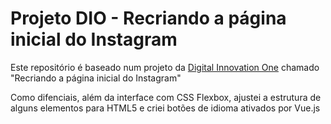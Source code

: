 # Projeto DIO - Recriando a página inicial do Instagram

Este repositório é baseado num projeto da [Digital Innovation One](https://digitalinnovation.one/) chamado "Recriando a página inicial do Instagram"

Como difenciais, além da interface com CSS Flexbox, ajustei a estrutura de alguns elementos para HTML5 e criei botões de idioma ativados por Vue.js
